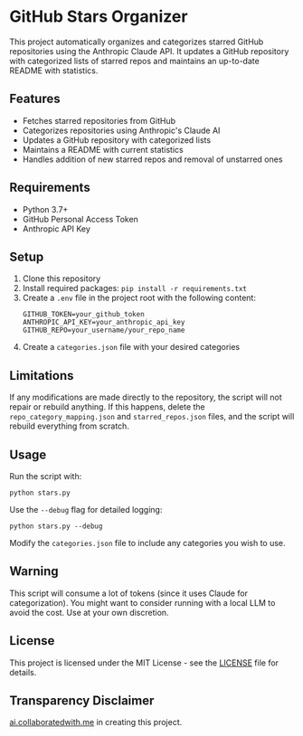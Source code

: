 # GitHub Stars Organizer

This project automatically organizes and categorizes starred GitHub repositories using the Anthropic Claude API. It updates a GitHub repository with categorized lists of starred repos and maintains an up-to-date README with statistics.

## Features

- Fetches starred repositories from GitHub
- Categorizes repositories using Anthropic's Claude AI
- Updates a GitHub repository with categorized lists
- Maintains a README with current statistics
- Handles addition of new starred repos and removal of unstarred ones

## Requirements

- Python 3.7+
- GitHub Personal Access Token
- Anthropic API Key

## Setup

1. Clone this repository
2. Install required packages: `pip install -r requirements.txt`
3. Create a `.env` file in the project root with the following content:
    ```
    GITHUB_TOKEN=your_github_token
    ANTHROPIC_API_KEY=your_anthropic_api_key
    GITHUB_REPO=your_username/your_repo_name
    ```
4. Create a `categories.json` file with your desired categories

## Limitations

If any modifications are made directly to the repository, the script will not repair or rebuild anything. If this happens, delete the `repo_category_mapping.json` and `starred_repos.json` files, and the script will rebuild everything from scratch.

## Usage

Run the script with:

```
python stars.py
```

Use the `--debug` flag for detailed logging:

```
python stars.py --debug
```

Modify the `categories.json` file to include any categories you wish to use.

## Warning

This script will consume a lot of tokens (since it uses Claude for categorization). You might want to consider running with a local LLM to avoid the cost. Use at your own discretion.

## License

This project is licensed under the MIT License - see the [LICENSE](LICENSE) file for details.

## Transparency Disclaimer

[ai.collaboratedwith.me](ai.collaboratedwith.me) in creating this project.
